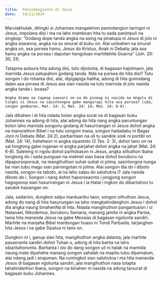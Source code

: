 ```yaml
---
title:  Panindangionta di Jesus
date:   14/11/2024
---
```


Marulakhulak, ditingki si Johannes mangalehon panindangion taringot ni Jesus, impolana disi i ma na laho mamboan hita tu sada panimpuli na singkop: “Godang dope tanda angka na asing na pinatupa ni Jesus di jolo ni angka siseanna, angka na so sinurat di buku on. Alai umbahen na sinurat angka on, asa porsea hamu, Jesus do Kristus, Anak ni Debata; jala asa hamu angka na porsea i dapotan hangoluan marhitehite Goarna” (Joh. 20: 30, 31).

Tatapma autsura hita adong disi, tutu dijolonta, di bagasan hajolmaon, jala marnida Jesus patupahon godang tanda. Nda na porsea do hita disi? Tutu songon i do rohanta disi, alai, dipigapiga hatiha, adong di hita gumodang dalan asa porsea di Jesus asa sian nasida na tutu marnida di jolo nasida angka tanda i. boasa?

`Angka diama na tapeop saonari on na do pineop ni nasida na mngolu di tingki ni Jesus na sasintongna gabe mangurupi hita asa porsea? (ida, songon gombaran, Mat. 24: 2; Mat. 24: 14; Mat. 24: 6-8).`

Jala dibahen i di hita ndada holan angka surat na di bagasan buku Johannes na adong di hita, alai adong do hita nang angka paruntungan bolon laho marnida songonu godang di hasurirangan ni Jesus dohot angka na manurathon Bibel i na tutu songoni masa, songon hadadabu ni Bagas Joro ni Debata (Mat. 24:2), parbaritaan na uli tu sandok sisik ni portibi on (Mat. 24: 14), haheheon ni angka sipaototo (2 Tes. 2: 3), dohot tano on na sai tongtong gabe inganan ni angka parjahat dohot angka na jahat (Mat. 24: 6-8). Saleleng ni ngolu dohot parhobason ni Jesus, angka siihuthon Ibana tongtong do i sada punguan na metmet sian baoa dohot boruboru na dipapursoporsuk, na mangihuthon suhat-suhat ni jolma, sasintongna nunga be nian tubu mago sian parningotan ni jolma. Alai songon dia do i diboto nasida, songon na taboto, ai na laho salpu do saluhutna i? Jala nasida diboto do i. Songon i nang dohot haporseaonta i jongjong songon hagogonop sian hasurirangan ni Jesus i ia Hatai i ingkon do dibaritahon tu sandok hasiangan on.

Jala, sadarion, dungkon salpu marduaribu taon, songon siihuthon Jesus, adong do nang di hita hasurungan na laho mangkatindanghon Jesus i dohot dia angka naung binahenNa di hita. Ndada mangihuthon pangantusion i si Natanael, Nikodemus, boruboru Samaria, manang jamita ni angka Parise, tama hita mananda Jesus na gabe Messias di bagasan ngolunta sandiri. Marhite na manjaha Bibel mardongan huaso ni Tondi Parbadia, tarjanghon hita Jesus i na gabe Sipalua ni tano on.

Dungkon ni i, ganup sian hita, mangihuthon angka dalanta, jala marhite pasaoranta sandiri dohot Tuhan u, adong di hita barita na laho sibaritahononta. Baritanta i olo do dang songon uli ni halak na marnida naung mate dipahehe manang songon sahalak na mapitu tubu dipamalum, alai ndang jadi i sirajuman. Na rumingkot sian saluhutna i ma hita mananda Jesus di bagasan ngolunta sandiri, jala mangihuthon nasa tolapta tahatindanhon Ibana, songon na binahen ni nasida na adong tarsurat di bagasan buku Johannes.